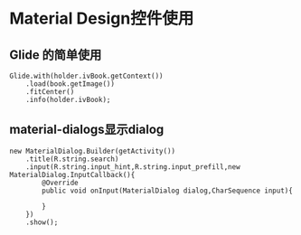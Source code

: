 # Material Design控件使用
## Glide 的简单使用
```
Glide.with(holder.ivBook.getContext())
	.load(book.getImage())
	.fitCenter()
	.info(holder.ivBook);
```
## material-dialogs显示dialog
```
new MaterialDialog.Builder(getActivity())
	.title(R.string.search)
	.input(R.string.input_hint,R.string.input_prefill,new MaterialDialog.InputCallback(){
		@Override
		public void onInput(MaterialDialog dialog,CharSequence input){
			
		}
	})
	.show();
```

